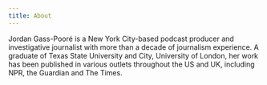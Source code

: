 ```yaml
---
title: About
---
```


Jordan Gass-Pooré is a New York City-based podcast producer and investigative journalist with more than a decade of journalism experience. A graduate of Texas State University and City, University of London, her work has been published in various outlets throughout the US and UK, including NPR, the Guardian and The Times.

